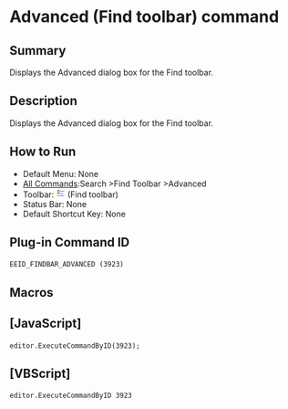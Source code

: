 # Advanced (Find toolbar) command

## Summary

Displays the Advanced dialog box for the Find toolbar.

## Description

Displays the Advanced dialog box for the Find toolbar.

## How to Run

- Default Menu: None
- [All Commands](../tools/all_commands):Search
\>Find Toolbar \>Advanced
- Toolbar: ![](../../images/commonsettings.gif)
(Find toolbar)
- Status Bar: None
- Default Shortcut Key: None

## Plug-in Command ID

```
EEID_FINDBAR_ADVANCED (3923)
```

## Macros

## \[JavaScript\]

```
editor.ExecuteCommandByID(3923);
```

## \[VBScript\]

```
editor.ExecuteCommandByID 3923
```
